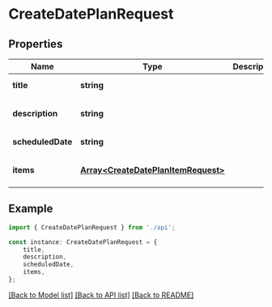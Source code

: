 # CreateDatePlanRequest


## Properties

Name | Type | Description | Notes
------------ | ------------- | ------------- | -------------
**title** | **string** |  | [default to undefined]
**description** | **string** |  | [optional] [default to undefined]
**scheduledDate** | **string** |  | [default to undefined]
**items** | [**Array&lt;CreateDatePlanItemRequest&gt;**](CreateDatePlanItemRequest.md) |  | [optional] [default to undefined]

## Example

```typescript
import { CreateDatePlanRequest } from './api';

const instance: CreateDatePlanRequest = {
    title,
    description,
    scheduledDate,
    items,
};
```

[[Back to Model list]](../README.md#documentation-for-models) [[Back to API list]](../README.md#documentation-for-api-endpoints) [[Back to README]](../README.md)
